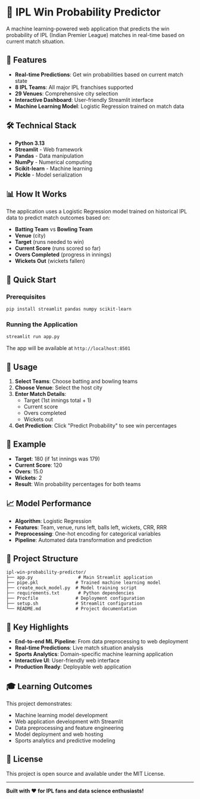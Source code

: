 # 🏏 IPL Win Probability Predictor

A machine learning-powered web application that predicts the win probability of IPL (Indian Premier League) matches in real-time based on current match situation.

## 🚀 Features

- **Real-time Predictions**: Get win probabilities based on current match state
- **8 IPL Teams**: All major IPL franchises supported
- **29 Venues**: Comprehensive city selection
- **Interactive Dashboard**: User-friendly Streamlit interface
- **Machine Learning Model**: Logistic Regression trained on match data

## 🛠️ Technical Stack

- **Python 3.13**
- **Streamlit** - Web framework
- **Pandas** - Data manipulation
- **NumPy** - Numerical computing
- **Scikit-learn** - Machine learning
- **Pickle** - Model serialization

## 📊 How It Works

The application uses a Logistic Regression model trained on historical IPL data to predict match outcomes based on:

- **Batting Team** vs **Bowling Team**
- **Venue** (city)
- **Target** (runs needed to win)
- **Current Score** (runs scored so far)
- **Overs Completed** (progress in innings)
- **Wickets Out** (wickets fallen)

## 🚀 Quick Start

### Prerequisites
```bash
pip install streamlit pandas numpy scikit-learn
```

### Running the Application
```bash
streamlit run app.py
```

The app will be available at `http://localhost:8501`

## 📱 Usage

1. **Select Teams**: Choose batting and bowling teams
2. **Choose Venue**: Select the host city
3. **Enter Match Details**:
   - Target (1st innings total + 1)
   - Current score
   - Overs completed
   - Wickets out
4. **Get Prediction**: Click "Predict Probability" to see win percentages

## 🎯 Example

- **Target**: 180 (if 1st innings was 179)
- **Current Score**: 120
- **Overs**: 15.0
- **Wickets**: 2
- **Result**: Win probability percentages for both teams

## 📈 Model Performance

- **Algorithm**: Logistic Regression
- **Features**: Team, venue, runs left, balls left, wickets, CRR, RRR
- **Preprocessing**: One-hot encoding for categorical variables
- **Pipeline**: Automated data transformation and prediction

## 🔧 Project Structure

```
ipl-win-probability-predictor/
├── app.py                 # Main Streamlit application
├── pipe.pkl              # Trained machine learning model
├── create_mock_model.py  # Model training script
├── requirements.txt       # Python dependencies
├── Procfile              # Deployment configuration
├── setup.sh              # Streamlit configuration
└── README.md             # Project documentation
```

## 🌟 Key Highlights

- **End-to-end ML Pipeline**: From data preprocessing to web deployment
- **Real-time Predictions**: Live match situation analysis
- **Sports Analytics**: Domain-specific machine learning application
- **Interactive UI**: User-friendly web interface
- **Production Ready**: Deployable web application

## 🎓 Learning Outcomes

This project demonstrates:
- Machine learning model development
- Web application development with Streamlit
- Data preprocessing and feature engineering
- Model deployment and web hosting
- Sports analytics and predictive modeling

## 📝 License

This project is open source and available under the MIT License.

---

**Built with ❤️ for IPL fans and data science enthusiasts!**